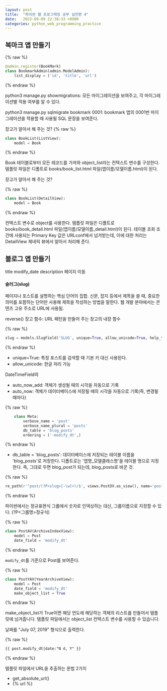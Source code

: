 ```yaml
---
layout: post
title:  "파이썬 웹 프로그래밍 공부 실전편 4"
date:   2022-09-09 22:38:33 +0900
categories: python_web_programming_practice
---
```



## 북마크 앱 만들기

{% raw %}
```python
@admin.register(BookMark)
class BookmarkAdmin(admin.ModelAdmin):
    list_display = ('id', 'title', 'url')
```
{% endraw %}



python3 manage.py showmigrations: 모든 마이그레이션을 보여주고, 각 마이그레이션별 적용 여부를 알 수 있다.

python3 manage.py sqlmigrate bookmark 0001: bookmark 앱의 0001번 마이그레이션을 적용할 때 사용될 SQL 문장을 보여준다.



장고가 알아서 해 주는 것?
{% raw %}
```python
class BookList(ListView):
    model = Book

```
{% endraw %}

Book 테이블로부터 모든 레코드를 가져와 object_list라는 컨텍스트 변수를 구성한다. 템플릿 파일은 디폴트로 books/book_list.html 파일(앱이름/모델이름.html)이 된다.

장고가 알아서 해 주는 것?

{% raw %}
```python
class BookList(DetailView):
    model = Book
```
{% endraw %}

컨텍스트 변수로 object를 사용한다. 템플릿 파일은 디폴트로 books/book_detail.html 파일(앱이름/모델이름_detail.html)이 된다. 테이블 조회 조건에 사용되는 Primary Key 값은 URLconf에서 넘겨받는데, 이에 대한 처리는 DetailView 제네릭 뷰에서 알아서 처리해 준다.


## 블로그 앱 만들기

title
modify_date
description
페이지 이동



#### 슬러그(slug)
페이지나 포스트를 설명하는 핵심 단어의 집합. 신문, 잡지 등에서 제목을 쓸 때, 중요한 의미를 포함하는 단어만 사용해 제목을 작성하는 방법을 말한다. 웹 개발 분야에서는 콘텐츠 고유 주소로 URL에 사용됨.


reverse() 장고 함수: URL 패턴을 만들어 주는 장고의 내장 함수

{% raw %}
```python
slug = models.SlugField('SLUG', unique=True, allow_unicode=True, help_text='one word for title alias.')

```
{% endraw %}

* unique=True: 특정 포스트를 검색할 때 기본 키 대신 사용된다.
* allow_unicode: 한글 처리 가능


DateTimeField의
* auto_now_add: 객체가 생성될 때의 시각을 자동으로 기록
* auto_now: 객체가 데이터베이스에 저장될 때의 시각을 자동으로 기록(즉, 변경될 때마다)


{% raw %}
```python
    class Meta:
        verbose_name = 'post'
        verbose_name_plural = 'posts'
        db_table = 'blog_posts'
        ordering = ('-modify_dt',)
```
{% endraw %}


* db_table = 'blog_posts': 데이터베이스에 저장되는 테이블 이름을 'blog_posts'로 저장한다. 디폴트로는 '앱명_모델클래스명'을 테이블 명으로 지정한다. 즉, 그대로 두면 blog_post가 되는데, blog_posts로 바꾼 것.



{% raw %}
```python
re_path(r'^post/(?P<slug>[-\w]+)/$', views.PostDV.as_view(), name='post_detail'),
```
{% endraw %}

파이썬에서는 정규표현식 그룹에서 숫자로 인덱싱하는 대신, 그룹이름으로 지정할 수 있다. (?P<그룹명>정규식)



{% raw %}
```python
class PostAV(ArchiveIndexView):
    model = Post
    date_field = 'modify_dt'
```
{% endraw %}

`modify_dt`를 기준으로 Post를 보여준다.




{% raw %}
```python
class PostYAV(YearArchiveView):
    model = Post
    date_field = 'modify_dt'
    make_object_list = True
```
{% endraw %}


make_object_list가 True이면 해당 연도에 해당하는 객체의 리스트를 만들어서 템플릿에 넘겨줍니다. 템플릿 파일에서는 object_list 컨텍스트 변수를 사용할 수 있습니다.


날짜를 "July 07, 2019" 형식으로 출력한다.

{% raw %}
```html
{{ post.modify_dt|date:"N d, Y" }}
```
{% endraw %}



템플릿 파일에서 URL을 추출하는 문법 2가지
* get_absolute_url()
* {% url %}



